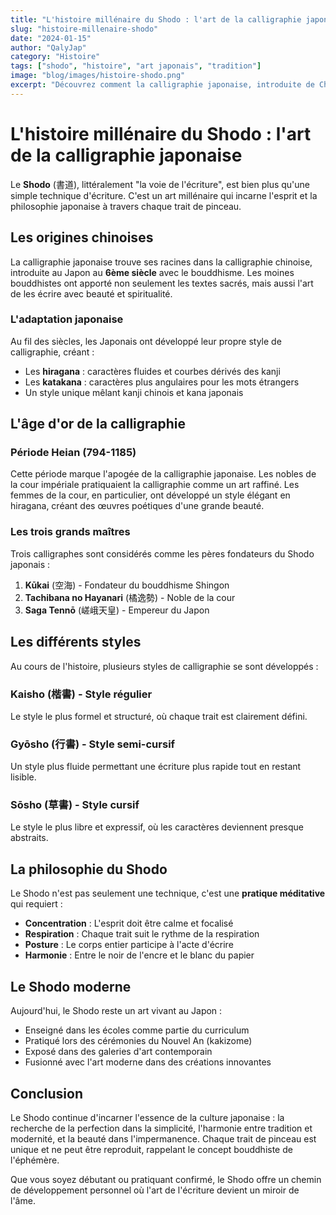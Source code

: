 ```yaml
---
title: "L'histoire millénaire du Shodo : l'art de la calligraphie japonaise"
slug: "histoire-millenaire-shodo"
date: "2024-01-15"
author: "QalyJap"
category: "Histoire"
tags: ["shodo", "histoire", "art japonais", "tradition"]
image: "blog/images/histoire-shodo.png"
excerpt: "Découvrez comment la calligraphie japonaise, introduite de Chine au 6ème siècle, est devenue un art profondément ancré dans la culture japonaise."
---
```


# L'histoire millénaire du Shodo : l'art de la calligraphie japonaise

Le **Shodo** (書道), littéralement "la voie de l'écriture", est bien plus qu'une simple technique d'écriture. C'est un art millénaire qui incarne l'esprit et la philosophie japonaise à travers chaque trait de pinceau.

## Les origines chinoises

La calligraphie japonaise trouve ses racines dans la calligraphie chinoise, introduite au Japon au **6ème siècle** avec le bouddhisme. Les moines bouddhistes ont apporté non seulement les textes sacrés, mais aussi l'art de les écrire avec beauté et spiritualité.

### L'adaptation japonaise

Au fil des siècles, les Japonais ont développé leur propre style de calligraphie, créant :
- Les **hiragana** : caractères fluides et courbes dérivés des kanji
- Les **katakana** : caractères plus angulaires pour les mots étrangers
- Un style unique mêlant kanji chinois et kana japonais

## L'âge d'or de la calligraphie

### Période Heian (794-1185)

Cette période marque l'apogée de la calligraphie japonaise. Les nobles de la cour impériale pratiquaient la calligraphie comme un art raffiné. Les femmes de la cour, en particulier, ont développé un style élégant en hiragana, créant des œuvres poétiques d'une grande beauté.

### Les trois grands maîtres

Trois calligraphes sont considérés comme les pères fondateurs du Shodo japonais :
1. **Kūkai** (空海) - Fondateur du bouddhisme Shingon
2. **Tachibana no Hayanari** (橘逸勢) - Noble de la cour
3. **Saga Tennō** (嵯峨天皇) - Empereur du Japon

## Les différents styles

Au cours de l'histoire, plusieurs styles de calligraphie se sont développés :

### Kaisho (楷書) - Style régulier
Le style le plus formel et structuré, où chaque trait est clairement défini.

### Gyōsho (行書) - Style semi-cursif
Un style plus fluide permettant une écriture plus rapide tout en restant lisible.

### Sōsho (草書) - Style cursif
Le style le plus libre et expressif, où les caractères deviennent presque abstraits.

## La philosophie du Shodo

Le Shodo n'est pas seulement une technique, c'est une **pratique méditative** qui requiert :
- **Concentration** : L'esprit doit être calme et focalisé
- **Respiration** : Chaque trait suit le rythme de la respiration
- **Posture** : Le corps entier participe à l'acte d'écrire
- **Harmonie** : Entre le noir de l'encre et le blanc du papier

## Le Shodo moderne

Aujourd'hui, le Shodo reste un art vivant au Japon :
- Enseigné dans les écoles comme partie du curriculum
- Pratiqué lors des cérémonies du Nouvel An (kakizome)
- Exposé dans des galeries d'art contemporain
- Fusionné avec l'art moderne dans des créations innovantes

## Conclusion

Le Shodo continue d'incarner l'essence de la culture japonaise : la recherche de la perfection dans la simplicité, l'harmonie entre tradition et modernité, et la beauté dans l'impermanence. Chaque trait de pinceau est unique et ne peut être reproduit, rappelant le concept bouddhiste de l'éphémère.

Que vous soyez débutant ou pratiquant confirmé, le Shodo offre un chemin de développement personnel où l'art de l'écriture devient un miroir de l'âme.